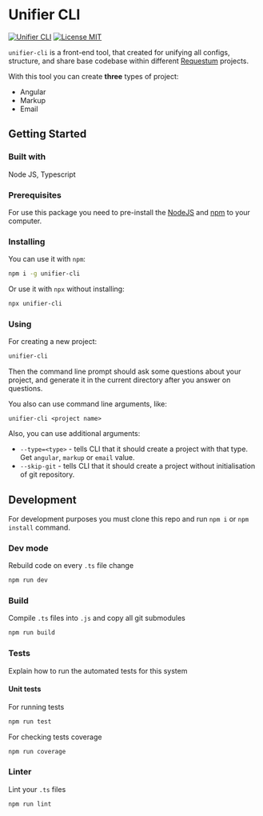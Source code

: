 # Unifier CLI

[![Unifier CLI](https://badge.fury.io/js/unifier-cli.svg)](https://www.npmjs.com/package/unifier-cli)
[![License MIT](http://img.shields.io/badge/license-MIT-brightgreen.svg)](LICENSE)

`unifier-cli` is a front-end tool, that created for unifying all configs, structure, and share base codebase within different [Requestum](https://requestum.com/) projects.

With this tool you can create **three** types of project:

- Angular
- Markup
- Email

## Getting Started

### Built with

Node JS, Typescript

### Prerequisites

For use this package you need to pre-install the [NodeJS](https://nodejs.org/uk/) and [npm](https://www.npmjs.com/) to your computer.

### Installing

You can use it with `npm`:

```bash
npm i -g unifier-cli
```

Or use it with `npx` without installing:

```bash
npx unifier-cli
```

### Using

For creating a new project:

```bash
unifier-cli
```

Then the command line prompt should ask some questions about your project, and generate it in the current directory after you answer on questions.

You also can use command line arguments, like:

```
unifier-cli <project name>
```

Also, you can use additional arguments:

- `--type=<type>` - tells CLI that it should create a project with that type. Get `angular`, `markup` or `email` value.
- `--skip-git` - tells CLI that it should create a project without initialisation of git repository.

## Development

For development purposes you must clone this repo and run `npm i` or `npm install` command.

### Dev mode

Rebuild code on every `.ts` file change

```bash
npm run dev
```

### Build

Compile `.ts` files into `.js` and copy all git submodules

```bash
npm run build
```

### Tests

Explain how to run the automated tests for this system

#### Unit tests

For running tests

```bash
npm run test
```

For checking tests coverage

```bash
npm run coverage
```

### Linter

Lint your `.ts` files

```bash
npm run lint
```
